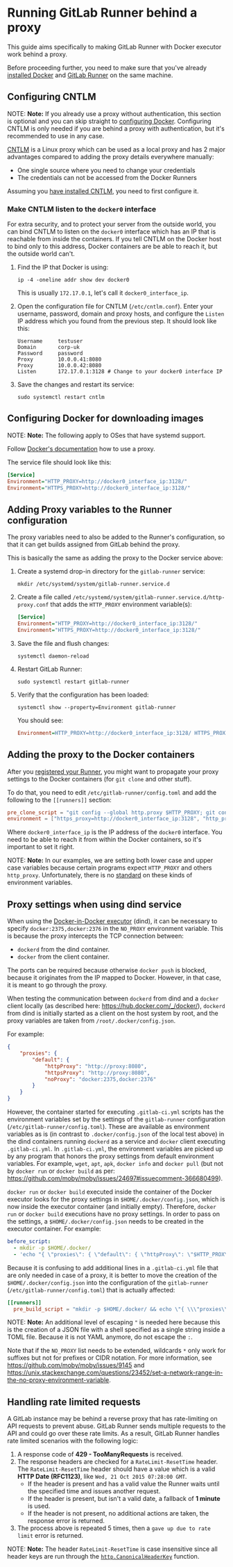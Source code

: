 # Running GitLab Runner behind a proxy

This guide aims specifically to making GitLab Runner with Docker executor work behind a proxy.

Before proceeding further, you need to make sure that you've already
[installed Docker](https://docs.docker.com/install/) and
[GitLab Runner](../install/index.md) on the same machine.

## Configuring CNTLM

NOTE: **Note:**
If you already use a proxy without authentication, this section is optional and
you can skip straight to [configuring Docker](#configuring-docker-for-downloading-images).
Configuring CNTLM is only needed if you are behind a proxy with authentication,
but it's recommended to use in any case.

[CNTLM](https://github.com/Evengard/cntlm) is a Linux proxy which can be used
as a local proxy and has 2 major advantages compared to adding the proxy details
everywhere manually:

- One single source where you need to change your credentials
- The credentials can not be accessed from the Docker Runners

Assuming you [have installed CNTLM](https://www.howtoforge.com/linux-ntlm-authentication-proxy-isa-server-with-cntlm),
you need to first configure it.

### Make CNTLM listen to the `docker0` interface

For extra security, and to protect your server from the outside world, you can
bind CNTLM to listen on the `docker0` interface which has an IP that is reachable
from inside the containers. If you tell CNTLM on the Docker host to bind only
to this address, Docker containers are be able to reach it, but the outside
world can't.

1. Find the IP that Docker is using:

   ```shell
   ip -4 -oneline addr show dev docker0
   ```

   This is usually `172.17.0.1`, let's call it `docker0_interface_ip`.

1. Open the configuration file for CNTLM (`/etc/cntlm.conf`). Enter your username,
   password, domain and proxy hosts, and configure the `Listen` IP address
   which you found from the previous step. It should look like this:

   ```plaintext
   Username     testuser
   Domain       corp-uk
   Password     password
   Proxy        10.0.0.41:8080
   Proxy        10.0.0.42:8080
   Listen       172.17.0.1:3128 # Change to your docker0 interface IP
   ```

1. Save the changes and restart its service:

   ```shell
   sudo systemctl restart cntlm
   ```

## Configuring Docker for downloading images

NOTE: **Note:**
The following apply to OSes that have systemd support.

Follow [Docker's documentation](https://docs.docker.com/config/daemon/systemd/#httphttps-proxy)
how to use a proxy.

The service file should look like this:

```ini
[Service]
Environment="HTTP_PROXY=http://docker0_interface_ip:3128/"
Environment="HTTPS_PROXY=http://docker0_interface_ip:3128/"
```

## Adding Proxy variables to the Runner configuration

The proxy variables need to also be added to the Runner's configuration, so that it can
get builds assigned from GitLab behind the proxy.

This is basically the same as adding the proxy to the Docker service above:

1. Create a systemd drop-in directory for the `gitlab-runner` service:

   ```shell
   mkdir /etc/systemd/system/gitlab-runner.service.d
   ```

1. Create a file called `/etc/systemd/system/gitlab-runner.service.d/http-proxy.conf`
   that adds the `HTTP_PROXY` environment variable(s):

   ```ini
   [Service]
   Environment="HTTP_PROXY=http://docker0_interface_ip:3128/"
   Environment="HTTPS_PROXY=http://docker0_interface_ip:3128/"
   ```

1. Save the file and flush changes:

   ```shell
   systemctl daemon-reload
   ```

1. Restart GitLab Runner:

   ```shell
   sudo systemctl restart gitlab-runner
   ```

1. Verify that the configuration has been loaded:

   ```shell
   systemctl show --property=Environment gitlab-runner
   ```

   You should see:

   ```ini
   Environment=HTTP_PROXY=http://docker0_interface_ip:3128/ HTTPS_PROXY=http://docker0_interface_ip:3128/
   ```

## Adding the proxy to the Docker containers

After you [registered your Runner](../register/index.md), you might want to
propagate your proxy settings to the Docker containers (for `git clone` and other
stuff).

To do that, you need to edit `/etc/gitlab-runner/config.toml` and add the
following to the `[[runners]]` section:

```toml
pre_clone_script = "git config --global http.proxy $HTTP_PROXY; git config --global https.proxy $HTTPS_PROXY"
environment = ["https_proxy=http://docker0_interface_ip:3128", "http_proxy=http://docker0_interface_ip:3128", "HTTPS_PROXY=docker0_interface_ip:3128", "HTTP_PROXY=docker0_interface_ip:3128"]
```

Where `docker0_interface_ip` is the IP address of the `docker0` interface. You need to
be able to reach it from within the Docker containers, so it's important to set
it right.

NOTE: **Note:**
In our examples, we are setting both lower case and upper case variables
because certain programs expect `HTTP_PROXY` and others `http_proxy`.
Unfortunately, there is no
[standard](https://unix.stackexchange.com/questions/212894/whats-the-right-format-for-the-http-proxy-environment-variable-caps-or-no-ca#212972)
on these kinds of environment variables.

## Proxy settings when using dind service

When using the [Docker-in-Docker executor](https://docs.gitlab.com/ee/ci/docker/using_docker_build.html#use-docker-in-docker-executor) (dind),
it can be necessary to specify `docker:2375,docker:2376` in the `NO_PROXY`
environment variable. This is because the proxy intercepts the TCP connection between:

- `dockerd` from the dind container.
- `docker` from the client container.

The ports can be required because otherwise `docker push` is blocked,
because it originates from the IP mapped to Docker. However, in that case, it is meant to go through the proxy.

When testing the communication between `dockerd` from dind and a `docker` client locally
(as described here: <https://hub.docker.com/_/docker/>),
`dockerd` from dind is initially started as a client on the host system by root,
and the proxy variables are taken from `/root/.docker/config.json`.

For example:

```json
{
    "proxies": {
        "default": {
            "httpProxy": "http://proxy:8080",
            "httpsProxy": "http://proxy:8080",
            "noProxy": "docker:2375,docker:2376"
        }
    }
}
```

However, the container started for executing `.gitlab-ci.yml` scripts has
the environment variables set by the settings of the `gitlab-runner` configuration (`/etc/gitlab-runner/config.toml`).
These are available as environment variables as is (in contrast to `.docker/config.json` of the local test above)
in the dind containers running `dockerd` as a service and `docker` client executing `.gitlab-ci.yml`.
In `.gitlab-ci.yml`, the environment variables are picked up by any program that honors the proxy settings from default environment variables. For example,
`wget`, `apt`, `apk`, `docker info` and `docker pull` (but not by `docker run` or `docker build` as per:
<https://github.com/moby/moby/issues/24697#issuecomment-366680499>).

`docker run` or `docker build` executed inside the container of the Docker executor
looks for the proxy settings in `$HOME/.docker/config.json`,
which is now inside the executor container (and initially empty).
Therefore, `docker run` or `docker build` executions have no proxy settings. In order to pass on the settings,
a `$HOME/.docker/config.json` needs to be created in the executor container. For example:

```yaml
before_script:
  - mkdir -p $HOME/.docker/
  - 'echo "{ \"proxies\": { \"default\": { \"httpProxy\": \"$HTTP_PROXY\", \"httpsProxy\": \"$HTTPS_PROXY\", \"noProxy\": \"$NO_PROXY\" } } }" > $HOME/.docker/config.json'
```

Because it is confusing to add additional lines in a `.gitlab-ci.yml` file that are only needed in case of a proxy,
it is better to move the creation of the `$HOME/.docker/config.json` into the
configuration of the `gitlab-runner` (`/etc/gitlab-runner/config.toml`) that is actually affected:

```toml
[[runners]]
  pre_build_script = "mkdir -p $HOME/.docker/ && echo \"{ \\\"proxies\\\": { \\\"default\\\": { \\\"httpProxy\\\": \\\"$HTTP_PROXY\\\", \\\"httpsProxy\\\": \\\"$HTTPS_PROXY\\\", \\\"noProxy\\\": \\\"$NO_PROXY\\\" } } }\" > $HOME/.docker/config.json"
```

NOTE: **Note:**
An additional level of escaping `"` is needed here because this is the creation of a
JSON file with a shell specified as a single string inside a TOML file.
Because it is not YAML anymore, do not escape the `:`.

Note that if the `NO_PROXY` list needs to be extended, wildcards `*` only work for suffixes
but not for prefixes or CIDR notation.
For more information, see
<https://github.com/moby/moby/issues/9145>
and
<https://unix.stackexchange.com/questions/23452/set-a-network-range-in-the-no-proxy-environment-variable>.

## Handling rate limited requests

A GitLab instance may be behind a reverse proxy that has rate-limiting on API requests
to prevent abuse. GitLab Runner sends multiple requests to the API and could go over these
rate limits. As a result, GitLab Runner handles rate limited scenarios with the following logic:

1. A response code of **429 - TooManyRequests** is received.
1. The response headers are checked for a `RateLimit-ResetTime` header. The `RateLimit-ResetTime` header should have a value which is a valid **HTTP Date (RFC1123)**, like `Wed, 21 Oct 2015 07:28:00 GMT`.
   - If the header is present and has a valid value the Runner waits until the specified time and issues another request.
   - If the header is present, but isn't a valid date, a fallback of **1 minute** is used.
   - If the header is not present, no additional actions are taken, the response error is returned.
1. The process above is repeated 5 times, then a `gave up due to rate limit` error is returned.

NOTE: **Note:**
The header `RateLimit-ResetTime` is case insensitive since all header keys are run
through the [`http.CanonicalHeaderKey`](https://golang.org/pkg/net/http/#CanonicalHeaderKey) function.
